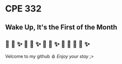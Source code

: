# CPE 332
## **Wake Up, It's the First of the Month**
## 🧛 🥶 ✨ 🧛 🥶 ✨ 🧛 🥶 ✨ 🧛 🥶 🧛 🥶 ✨
Velcome to my github 🩸
*Enjoy your stay* ;>
